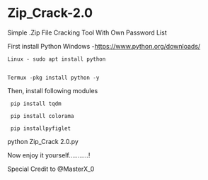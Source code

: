 # Zip_Crack-2.0
Simple .Zip File Cracking Tool With Own Password List


First install Python
    Windows -https://www.python.org/downloads/ 
    
    Linux - sudo apt install python
    
    
    Termux -pkg install python -y
    
  
Then,
 install following modules
  
     pip install tqdm
  
     pip install colorama
  
     pip installpyfiglet
  
  
  python Zip_Crack 2.0.py
  
  
  Now enjoy it yourself...........!
  
  Special Credit to @MasterX_0

